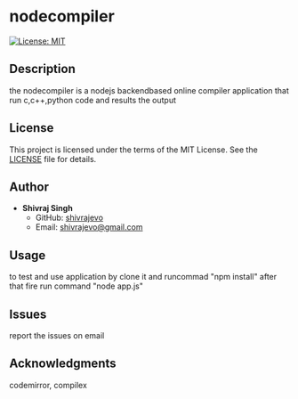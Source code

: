 # nodecompiler

[![License: MIT](https://img.shields.io/badge/License-MIT-yellow.svg)](https://opensource.org/licenses/MIT)

## Description
the nodecompiler is a nodejs backendbased online compiler application that run c,c++,python code and results the output 

## License
This project is licensed under the terms of the MIT License.
See the [LICENSE](LICENSE) file for details.

## Author
- **Shivraj Singh**
  - GitHub: [shivrajevo](https://github.com/shivrajevo)
  - Email: shivrajevo@gmail.com

## Usage
to test and use application by clone it and runcommad "npm install" after that fire run command "node app.js"

## Issues
report the issues on email

## Acknowledgments
codemirror, compilex
